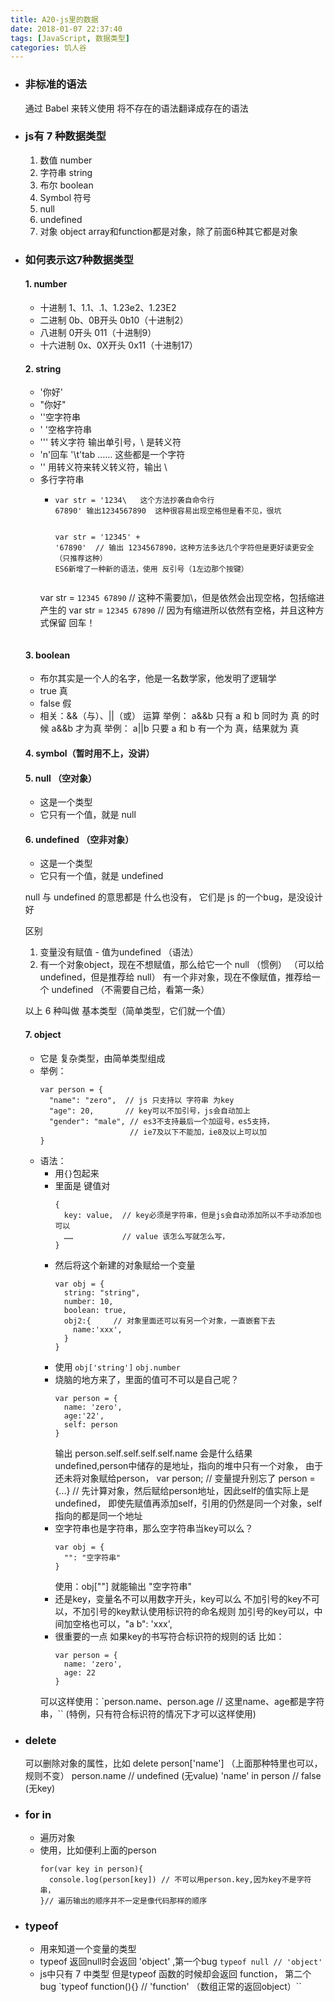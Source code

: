 ```yaml
---
title: A20-js里的数据
date: 2018-01-07 22:37:40
tags: [JavaScript, 数据类型]
categories: 饥人谷
---
```


- ### 非标准的语法
  通过 Babel 来转义使用
  将不存在的语法翻译成存在的语法

- ### js有 7 种数据类型
  1. 数值  number
  2. 字符串  string
  3. 布尔 boolean
  4. Symbol 符号
  5. null 
  6. undefined
  7. 对象 object
  array和function都是对象，除了前面6种其它都是对象

- ### 如何表示这7种数据类型
  #### 1. number
    * 十进制  1、1.1、.1、1.23e2、1.23E2
    * 二进制 0b、0B开头  0b10（十进制2）
    * 八进制 0开头  011（十进制9）
    * 十六进制 0x、0X开头 0x11（十进制17）

  #### 2. string
    - '你好'
    - "你好"
    - ''空字符串
    - ' '空格字符串
    - ''' 转义字符 输出单引号，\ 是转义符
    - 'n'回车 '\t'tab …… 这些都是一个字符
    - '\' 用转义符来转义转义符，输出 \
    - 多行字符串 
      * ```
        var str = '1234\   这个方法抄袭自命令行
        67890' 输出1234567890  这种很容易出现空格但是看不见，很坑
        
      
        var str = '12345' +
        '67890'  // 输出 1234567890，这种方法多达几个字符但是更好读更安全（只推荐这种）
        ES6新增了一种新的语法，使用 反引号（1左边那个按键）
       
       var str = `12345
                  67890`  // 这种不需要加\，但是依然会出现空格，包括缩进产生的
       var str = `12345
       67890`    // 因为有缩进所以依然有空格，并且这种方式保留 回车！
       ```

  #### 3. boolean
    - 布尔其实是一个人的名字，他是一名数学家，他发明了逻辑学
    - true 真
    - false 假
    - 相关：&&（与）、||（或） 运算
      举例： a&&b 
      只有 a 和 b 同时为 真 的时候 a&&b 才为真
      举例： a||b
      只要 a 和 b 有一个为 真，结果就为 真

  #### 4. symbol（暂时用不上，没讲）

  #### 5. null （空对象）
    - 这是一个类型
    - 它只有一个值，就是 null

  #### 6. undefined  （空非对象）
    - 这是一个类型
    - 它只有一个值，就是 undefined

  null 与 undefined 的意思都是 什么也没有，
  它们是 js 的一个bug，是没设计好

  区别
    1. 变量没有赋值 -  值为undefined （语法）
    2. 有一个对象object，现在不想赋值，那么给它一个 null  （惯例）
    （可以给undefined，但是推荐给 null）
    有一个非对象，现在不像赋值，推荐给一个 undefined （不需要自己给，看第一条）

  以上 6 种叫做 基本类型（简单类型，它们就一个值）

  #### 7. object 
    - 它是 复杂类型，由简单类型组成
    - 举例：
      ```
      var person = {
        "name": "zero",  // js 只支持以 字符串 为key
        "age": 20,       // key可以不加引号，js会自动加上
        "gender": "male", // es3不支持最后一个加逗号，es5支持，
                          // ie7及以下不能加，ie8及以上可以加      
      }
      ```
    - 语法：
      - 用`{}`包起来
      - 里面是 键值对
        ```
        {
          key: value,  // key必须是字符串，但是js会自动添加所以不手动添加也可以
          ……           // value 该怎么写就怎么写，
        }
        ```
      - 然后将这个新建的对象赋给一个变量
        ```
        var obj = {
          string: "string",
          number: 10,
          boolean: true,
          obj2:{     // 对象里面还可以有另一个对象，一直嵌套下去
            name:'xxx',
          }
        }
        ```
      - 使用
      `obj['string']`
      `obj.number`
      - 烧脑的地方来了，里面的值可不可以是自己呢？
        ```
        var person = {
          name: 'zero',
          age:'22',
          self: person
        }
        ```
        输出 person.self.self.self.self.name 会是什么结果
        undefined,person中储存的是地址，指向的堆中只有一个对象，
        由于还未将对象赋给person，
        var person;  // 变量提升别忘了
        person = {...} // 先计算对象，然后赋给person地址，因此self的值实际上是undefined，
        即使先赋值再添加self，引用的仍然是同一个对象，self指向的都是同一个地址
      - 空字符串也是字符串，那么空字符串当key可以么？
        ```
        var obj = {
          "": "空字符串"
        }
        ```
        使用：obj[""] 就能输出 "空字符串"
      - 还是key，变量名不可以用数字开头，key可以么
        不加引号的key不可以，不加引号的key默认使用标识符的命名规则
        加引号的key可以，中间加空格也可以，"a b": 'xxx',
      - 很重要的一点
        如果key的书写符合标识符的规则的话
        比如：
        ```
        var person = {
          name: 'zero',
          age: 22
        }
        ```
      可以这样使用：`person.name、person.age   // 这里name、age都是字符串，``
      (特例，只有符合标识符的情况下才可以这样使用)
- ### delete
  可以删除对象的属性，比如
  delete person['name'] （上面那种特里也可以，规则不变）
  person.name // undefined (无value)
  'name' in person  // false (无key)

- ### for in
  - 遍历对象
  - 使用，比如便利上面的person
    ```
    for(var key in person){
      console.log(person[key]) // 不可以用person.key,因为key不是字符串，
    }// 遍历输出的顺序并不一定是像代码那样的顺序
    ```

- ### typeof
  - 用来知道一个变量的类型
  - typeof 返回null时会返回 'object' ,第一个bug
    `typeof null // 'object'`
  - js中只有 7 中类型
  但是typeof 函数的时候却会返回 function， 第二个bug
  `typeof function(){}  // 'function' （数组正常的返回object）``
